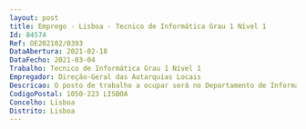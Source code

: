 ```yaml
--- 
layout: post
title: Emprego - Lisboa - Tecnico de Informática Grau 1 Nível 1
Id: 84574
Ref: OE202102/0393
DataAbertura: 2021-02-18
DataFecho: 2021-03-04
Trabalho: Tecnico de Informática Grau 1 Nível 1
Empregador: Direção-Geral das Autarquias Locais
Descricao: O posto de trabalho a ocupar será no Departamento de Informática, Sistemas de Informação e Instalações (DISII) da DGAL, em que âmbito das funções a desempenhar é o seguinte •	Gerir o parque informático da organização •	Efetuar suporte e apoio técnico de primeira linha dos sistemas informação disponibilizados pela organização •	Assegurar a instalação, configuração, gestão e administração dos computadores pessoais e restantes periféricos •	Assegurar a aplicação dos mecanismos de acesso, segurança, confidencialidade 	e integridade da informação •	Apoiar tecnicamente os utilizadores na utilização dos computadores pessoais e 	das aplicações utilizadas.
CodigoPostal: 1050-223 LISBOA
Concelho: Lisboa
Distrito: Lisboa
--- 
```

